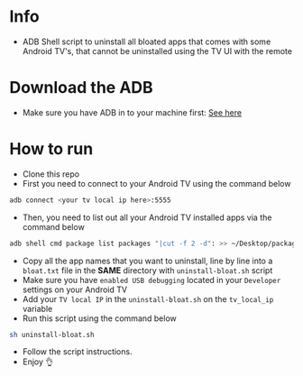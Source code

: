 # Info

* ADB Shell script to uninstall all bloated apps that comes with some Android TV's, that cannot be uninstalled using the TV UI with the remote

# Download the ADB
* Make sure you have ADB in to your machine first: [See here](https://www.xda-developers.com/install-adb-windows-macos-linux/)

# How to run

* Clone this repo
* First you need to connect to your Android TV using the command below
```bash
adb connect <your tv local ip here>:5555
```
* Then, you need to list out all your Android TV installed apps via the command below
```bash
adb shell cmd package list packages "|cut -f 2 -d": >> ~/Desktop/packages.txt
```
* Copy all the app names that you want to uninstall, line by line into a `bloat.txt` file in the **SAME** directory with `uninstall-bloat.sh` script
* Make sure you have `enabled USB debugging` located in your `Developer` settings on your Android TV
* Add your `TV local IP` in the `uninstall-bloat.sh` on the `tv_local_ip` variable
* Run this script using the command below
```bash
sh uninstall-bloat.sh
```
* Follow the script instructions.
* Enjoy
👌
